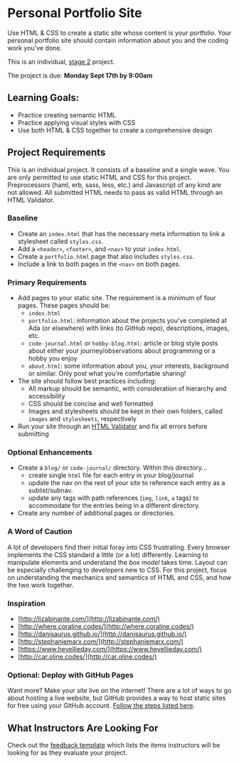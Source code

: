 # Personal Portfolio Site

Use HTML & CSS to create a static site whose content is your portfolio. Your personal portfolio site should contain information about you and the coding work you've done.

This is an individual, [stage 2](https://github.com/Ada-Developers-Academy/pedagogy/blob/master/rule-of-three.md) project.

The project is due: **Monday Sept 17th by 9:00am**

## Learning Goals:
- Practice creating semantic HTML
- Practice applying visual styles with CSS
- Use both HTML & CSS together to create a comprehensive design

## Project Requirements
This is an individual project. It consists of a baseline and a single wave. You are only permitted to use static HTML and CSS for this project. Preprocessors (haml, erb, sass, less, etc.) and Javascript of any kind are not allowed. All submitted HTML needs to pass as valid HTML through an HTML Validator.

### Baseline
- Create an `index.html` that has the necessary meta information to link a stylesheet called `styles.css`.
- Add a `<header>`, `<footer>`, and `<nav>` to your `index.html`.
- Create a `portfolio.html` page that also includes `styles.css`.
- Include a link to both pages in the `<nav>` on both pages.

### Primary Requirements
- Add pages to your static site. The requirement is a minimum of four pages. These pages should be:
    - `index.html`
    - `portfolio.html`: information about the projects you've completed at Ada (or elsewhere) with links (to GitHub repo), descriptions, images, etc.
    - `code-journal.html` or `hobby-blog.html`: article or blog style posts about either your journey/observations about programming or a hobby you enjoy
    - `about.html`: some information about you, your interests, background or similar. Only post what you're comfortable sharing!
- The site should follow best practices including:
  - All markup should be semantic, with consideration of hierarchy and accessibility
  - CSS should be concise and well formatted
  - Images and stylesheets should be kept in their own folders, called `images` and `stylesheets`, respectively
- Run your site through an [HTML Validator](https://validator.w3.org/#validate_by_upload) and fix all errors before submitting

### Optional Enhancements
- Create a `blog/` or `code-journal/` directory. Within this directory...
  - create single `html` file for each entry in your blog/journal
  - update the nav on the rest of your site to reference each entry as a sublist/subnav.
  - update any tags with path references (`img`, `link`, `a` tags) to accommodate for the entries being in a different directory.
- Create any number of additional pages or directories.

### A Word of Caution
A lot of developers find their initial foray into CSS frustrating. Every browser implements the CSS standard a little (or a lot) differently. Learning to manipulate elements and understand the _box model_ takes time. Layout can be especially challenging to developers new to CSS. For this project, focus on understanding the mechanics and semantics of HTML and CSS, and how the two work together.

### Inspiration
- [http://lizabinante.com/](http://lizabinante.com/)
- [http://where.coraline.codes/](http://where.coraline.codes/)
- [http://danisaurus.github.io/](http://danisaurus.github.io/)
- [http://stephaniemarx.com/](http://stephaniemarx.com/)
- [https://www.heyellieday.com/](https://www.heyellieday.com/)
- [http://car.oline.codes/](http://car.oline.codes/)

### Optional: Deploy with GitHub Pages
Want more? Make your site live on the internet! There are a lot of ways to go about hosting a live website, but GitHub provides a way to host static sites for free using your GitHub account. [Follow the steps listed here](https://pages.github.com/).

## What Instructors Are Looking For
Check out the [feedback template](feedback.md) which lists the items instructors will be looking for as they evaluate your project.
